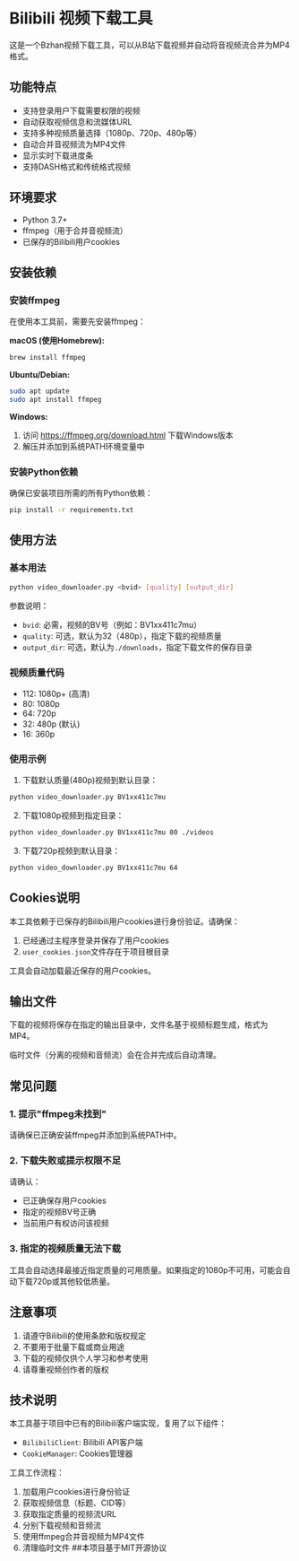 # Bilibili 视频下载工具

这是一个Bzhan视频下载工具，可以从B站下载视频并自动将音视频流合并为MP4格式。

## 功能特点

- 支持登录用户下载需要权限的视频
- 自动获取视频信息和流媒体URL
- 支持多种视频质量选择（1080p、720p、480p等）
- 自动合并音视频流为MP4文件
- 显示实时下载进度条
- 支持DASH格式和传统格式视频

## 环境要求

- Python 3.7+
- ffmpeg（用于合并音视频流）
- 已保存的Bilibili用户cookies

## 安装依赖

### 安装ffmpeg

在使用本工具前，需要先安装ffmpeg：

**macOS (使用Homebrew):**
```bash
brew install ffmpeg
```

**Ubuntu/Debian:**
```bash
sudo apt update
sudo apt install ffmpeg
```

**Windows:**
1. 访问 https://ffmpeg.org/download.html 下载Windows版本
2. 解压并添加到系统PATH环境变量中

### 安装Python依赖

确保已安装项目所需的所有Python依赖：

```bash
pip install -r requirements.txt
```

## 使用方法

### 基本用法

```bash
python video_downloader.py <bvid> [quality] [output_dir]
```

参数说明：
- `bvid`: 必需，视频的BV号（例如：BV1xx411c7mu）
- `quality`: 可选，默认为32（480p），指定下载的视频质量
- `output_dir`: 可选，默认为`./downloads`，指定下载文件的保存目录

### 视频质量代码

- 112: 1080p+ (高清)
- 80: 1080p
- 64: 720p
- 32: 480p (默认)
- 16: 360p

### 使用示例

1. 下载默认质量(480p)视频到默认目录：
```bash
python video_downloader.py BV1xx411c7mu
```

2. 下载1080p视频到指定目录：
```bash
python video_downloader.py BV1xx411c7mu 80 ./videos
```

3. 下载720p视频到默认目录：
```bash
python video_downloader.py BV1xx411c7mu 64
```

## Cookies说明

本工具依赖于已保存的Bilibili用户cookies进行身份验证。请确保：

1. 已经通过主程序登录并保存了用户cookies
2. `user_cookies.json`文件存在于项目根目录

工具会自动加载最近保存的用户cookies。

## 输出文件

下载的视频将保存在指定的输出目录中，文件名基于视频标题生成，格式为MP4。

临时文件（分离的视频和音频流）会在合并完成后自动清理。

## 常见问题

### 1. 提示"ffmpeg未找到"

请确保已正确安装ffmpeg并添加到系统PATH中。

### 2. 下载失败或提示权限不足

请确认：
- 已正确保存用户cookies
- 指定的视频BV号正确
- 当前用户有权访问该视频

### 3. 指定的视频质量无法下载

工具会自动选择最接近指定质量的可用质量。如果指定的1080p不可用，可能会自动下载720p或其他较低质量。

## 注意事项

1. 请遵守Bilibili的使用条款和版权规定
2. 不要用于批量下载或商业用途
3. 下载的视频仅供个人学习和参考使用
4. 请尊重视频创作者的版权

## 技术说明

本工具基于项目中已有的Bilibili客户端实现，复用了以下组件：
- `BilibiliClient`: Bilibili API客户端
- `CookieManager`: Cookies管理器

工具工作流程：
1. 加载用户cookies进行身份验证
2. 获取视频信息（标题、CID等）
3. 获取指定质量的视频流URL
4. 分别下载视频和音频流
5. 使用ffmpeg合并音视频为MP4文件
6. 清理临时文件
##本项目基于MIT开源协议
